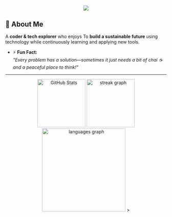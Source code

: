 <h1 align="center">
    <img src="https://readme-typing-svg.herokuapp.com/?font=Righteous&size=35&center=true&vCenter=true&width=500&height=70&duration=5000&lines=Hi+There!+👋;I'm+Kishlay!;Currently+pursuing+B.Tech;" />
</h1>


## 🌟 **About Me**
A **coder & tech explorer** who enjoys
  To **build a sustainable future** using technology while continuously learning and applying new tools.  
- ⚡ **Fun Fact:**  
  *"Every problem has a solution—sometimes it just needs a bit of chai ☕ and a peaceful place to think!"*

<hr/>
<div align="center">
 <img src="https://github-readme-stats.vercel.app/api?username=innovatewithkishlay&show_icons=true&count_private=true&include_all_commits=true&theme=tokyonight&hide_border=true" height="150" alt="GitHub Stats" />

 
  <img src="https://streak-stats.demolab.com?user=innovatewithkishlay&mode=daily&theme=tokyonight&hide_border=true&border_radius=5&token=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" height="150" alt="streak graph" />
 <img src="https://github-readme-stats.vercel.app/api/top-langs/?username=innovatewithkishlay&layout=compact&langs_count=10&theme=tokyonight&hide_border=true&custom_width=800&hide=html,css" height="260" alt="languages graph" />
>

</div>
